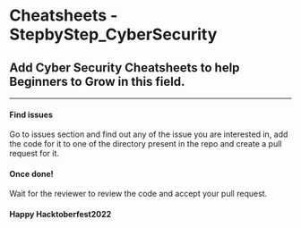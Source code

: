 # Cheatsheets - StepbyStep_CyberSecurity

## Add Cyber Security Cheatsheets to help Beginners to Grow in this field.

-----------

#### Find issues 
Go to issues section and find out any of the issue you are interested in, add the code for it to one of the directory present in the repo and create a pull request for it.

#### Once done!
Wait for the reviewer to review the code and accept your pull request.

#### Happy Hacktoberfest2022
